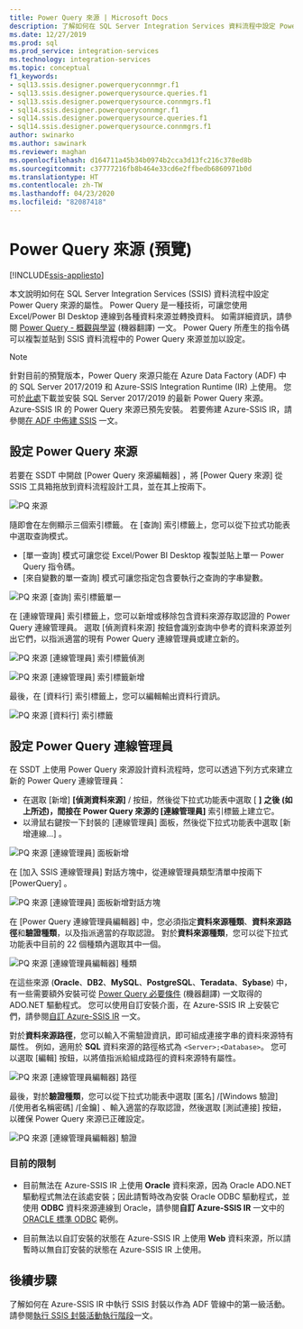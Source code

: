 ```yaml
---
title: Power Query 來源 | Microsoft Docs
description: 了解如何在 SQL Server Integration Services 資料流程中設定 Power Query 來源
ms.date: 12/27/2019
ms.prod: sql
ms.prod_service: integration-services
ms.technology: integration-services
ms.topic: conceptual
f1_keywords:
- sql13.ssis.designer.powerqueryconnmgr.f1
- sql13.ssis.designer.powerquerysource.queries.f1
- sql13.ssis.designer.powerquerysource.connmgrs.f1
- sql14.ssis.designer.powerqueryconnmgr.f1
- sql14.ssis.designer.powerquerysource.queries.f1
- sql14.ssis.designer.powerquerysource.connmgrs.f1
author: swinarko
ms.author: sawinark
ms.reviewer: maghan
ms.openlocfilehash: d164711a45b34b0974b2cca3d13fc216c378ed8b
ms.sourcegitcommit: c37777216fb8b464e33cd6e2ffbedb6860971b0d
ms.translationtype: HT
ms.contentlocale: zh-TW
ms.lasthandoff: 04/23/2020
ms.locfileid: "82087418"
---
```

# <a name="power-query-source-preview"></a>Power Query 來源 (預覽)

[!INCLUDE[ssis-appliesto](../../includes/ssis-appliesto-ssvrpluslinux-asdb-asdw-xxx.md)]

本文說明如何在 SQL Server Integration Services (SSIS) 資料流程中設定 Power Query 來源的屬性。 Power Query 是一種技術，可讓您使用 Excel/Power BI Desktop 連線到各種資料來源並轉換資料。 如需詳細資訊，請參閱 [Power Query - 概觀與學習](https://support.office.com/article/power-query-overview-and-learning-ed614c81-4b00-4291-bd3a-55d80767f81d) \(機器翻譯\) 一文。 Power Query 所產生的指令碼可以複製並貼到 SSIS 資料流程中的 Power Query 來源並加以設定。
  
> [!NOTE]
> 針對目前的預覽版本，Power Query 來源只能在 Azure Data Factory (ADF) 中的 SQL Server 2017/2019 和 Azure-SSIS Integration Runtime (IR) 上使用。 您可於[此處](https://www.microsoft.com/download/details.aspx?id=100619)下載並安裝 SQL Server 2017/2019 的最新 Power Query 來源。 Azure-SSIS IR 的 Power Query 來源已預先安裝。 若要佈建 Azure-SSIS IR，請參閱[在 ADF 中佈建 SSIS](https://docs.microsoft.com/azure/data-factory/tutorial-deploy-ssis-packages-azure) 一文。

## <a name="configure-the-power-query-source"></a>設定 Power Query 來源

若要在 SSDT 中開啟 [Power Query 來源編輯器]  ，將 [Power Query 來源]  從 SSIS 工具箱拖放到資料流程設計工具，並在其上按兩下。  

![PQ 來源](media/power-query-source/pq-source.png)

隨即會在左側顯示三個索引標籤。 在 [查詢]  索引標籤上，您可以從下拉式功能表中選取查詢模式。
-   [單一查詢]  模式可讓您從 Excel/Power BI Desktop 複製並貼上單一 Power Query 指令碼。
-   [來自變數的單一查詢]  模式可讓您指定包含要執行之查詢的字串變數。

![PQ 來源 [查詢] 索引標籤單一](media/power-query-source/pq-source-queries-tab-single.png)

在 [連線管理員]  索引標籤上，您可以新增或移除包含資料來源存取認證的 Power Query 連線管理員。 選取 [偵測資料來源]  按鈕會識別查詢中參考的資料來源並列出它們，以指派適當的現有 Power Query 連線管理員或建立新的。

![PQ 來源 [連線管理員] 索引標籤偵測](media/power-query-source/pq-source-connection-managers-tab-detect.png)

![PQ 來源 [連線管理員] 索引標籤新增](media/power-query-source/pq-source-connection-managers-tab-add.png)

最後，在 [資料行]  索引標籤上，您可以編輯輸出資料行資訊。

![PQ 來源 [資料行] 索引標籤](media/power-query-source/pq-source-columns-tab.png)

## <a name="configure-the-power-query-connection-manager"></a>設定 Power Query 連線管理員

在 SSDT 上使用 Power Query 來源設計資料流程時，您可以透過下列方式來建立新的 Power Query 連線管理員：
- 在選取 [新增]  **[偵測資料來源]** / 按鈕，然後從下拉式功能表中選取 [ **]** **之後 (如上所述)，間接在 Power Query 來源的 [連線管理員]<New connection...>** 索引標籤上建立它。
- 以滑鼠右鍵按一下封裝的 [連線管理員]  面板，然後從下拉式功能表中選取 [新增連線...]  。

![PQ 來源 [連線管理員] 面板新增](media/power-query-source/pq-source-connection-managers-panel-add.png)

在 [加入 SSIS 連線管理員]  對話方塊中，從連線管理員類型清單中按兩下 [PowerQuery]  。

![PQ 來源 [連線管理員] 面板新增對話方塊](media/power-query-source/pq-source-connection-managers-panel-add-dialog.png)

在 [Power Query 連線管理員編輯器]  中，您必須指定**資料來源種類**、**資料來源路徑**和**驗證種類**，以及指派適當的存取認證。 對於**資料來源種類**，您可以從下拉式功能表中目前的 22 個種類內選取其中一個。

![PQ 來源 [連線管理員編輯器] 種類](media/power-query-source/pq-source-connection-manager-editor-kind.png)

在這些來源 (**Oracle**、**DB2**、**MySQL**、**PostgreSQL**、**Teradata**、**Sybase**) 中，有一些需要額外安裝可從 [Power Query 必要條件](/power-bi/desktop-data-source-prerequisites) \(機器翻譯\) 一文取得的 ADO.NET 驅動程式。 您可以使用自訂安裝介面，在 Azure-SSIS IR 上安裝它們，請參閱[自訂 Azure-SSIS IR](https://docs.microsoft.com/azure/data-factory/how-to-configure-azure-ssis-ir-custom-setup) 一文。

對於**資料來源路徑**，您可以輸入不需驗證資訊，即可組成連接字串的資料來源特有屬性。 例如，適用於 **SQL** 資料來源的路徑格式為 `<Server>;<Database>`。 您可以選取 [編輯]  按鈕，以將值指派給組成路徑的資料來源特有屬性。

![PQ 來源 [連線管理員編輯器] 路徑](media/power-query-source/pq-source-connection-manager-editor-path.png)

最後，對於**驗證種類**，您可以從下拉式功能表中選取 [匿名]  /[Windows 驗證]  /[使用者名稱密碼]  /[金鑰]  、輸入適當的存取認證，然後選取 [測試連接]  按鈕，以確保 Power Query 來源已正確設定。

![PQ 來源 [連線管理員編輯器] 驗證](media/power-query-source/pq-source-connection-manager-editor-authentication.png)

### <a name="current-limitations"></a>目前的限制

-   目前無法在 Azure-SSIS IR 上使用 **Oracle** 資料來源，因為 Oracle ADO.NET 驅動程式無法在該處安裝；因此請暫時改為安裝 Oracle ODBC 驅動程式，並使用 **ODBC** 資料來源連線到 Oracle，請參閱**自訂 Azure-SSIS IR** 一文中的 [ORACLE 標準 ODBC](https://docs.microsoft.com/azure/data-factory/how-to-configure-azure-ssis-ir-custom-setup) 範例。

-   目前無法以自訂安裝的狀態在 Azure-SSIS IR 上使用 **Web** 資料來源，所以請暫時以無自訂安裝的狀態在 Azure-SSIS IR 上使用。

## <a name="next-steps"></a>後續步驟
了解如何在 Azure-SSIS IR 中執行 SSIS 封裝以作為 ADF 管線中的第一級活動。 請參閱[執行 SSIS 封裝活動執行階段](https://docs.microsoft.com/azure/data-factory/how-to-invoke-ssis-package-ssis-activity)一文。
